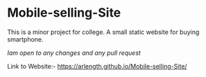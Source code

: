 # Mobile-selling-Site
This is a minor project for college. A small static website for buying smartphone.

*Iam open to any changes and any pull request*

Link to Website:- https://arlength.github.io/Mobile-selling-Site/
